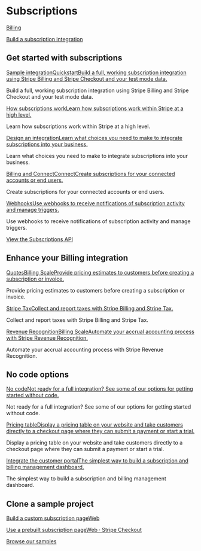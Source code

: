 # Subscriptions

[Billing](/billing)

[Build a subscription integration](/docs/billing/subscriptions/build-subscriptions)

## Get started with subscriptions

[Sample integrationQuickstartBuild a full, working subscription integration using Stripe Billing and Stripe Checkout and your test mode data.](/billing/quickstart)

Build a full, working subscription integration using Stripe Billing and Stripe Checkout and your test mode data.

[How subscriptions workLearn how subscriptions work within Stripe at a high level.](/billing/subscriptions/overview)

Learn how subscriptions work within Stripe at a high level.

[Design an integrationLearn what choices you need to make to integrate subscriptions into your business.](/billing/subscriptions/designing-integration)

Learn what choices you need to make to integrate subscriptions into your business.

[Billing and ConnectConnectCreate subscriptions for your connected accounts or end users.](/connect/subscriptions)

Create subscriptions for your connected accounts or end users.

[WebhooksUse webhooks to receive notifications of subscription activity and manage triggers.](/billing/subscriptions/webhooks)

Use webhooks to receive notifications of subscription activity and manage triggers.

[View the Subscriptions API](/docs/api/subscriptions)

## Enhance your Billing integration

[QuotesBilling ScaleProvide pricing estimates to customers before creating a subscription or invoice.](/quotes)

Provide pricing estimates to customers before creating a subscription or invoice.

[Stripe TaxCollect and report taxes with Stripe Billing and Stripe Tax.](/billing/taxes)

Collect and report taxes with Stripe Billing and Stripe Tax.

[Revenue RecognitionBilling ScaleAutomate your accrual accounting process with Stripe Revenue Recognition.](/revenue-recognition)

Automate your accrual accounting process with Stripe Revenue Recognition.

## No code options

[No codeNot ready for a full integration? See some of our options for getting started without code.](/no-code)

Not ready for a full integration? See some of our options for getting started without code.

[Pricing tableDisplay a pricing table on your website and take customers directly to a checkout page where they can submit a payment or start a trial.](/payments/checkout/pricing-table)

Display a pricing table on your website and take customers directly to a checkout page where they can submit a payment or start a trial.

[Integrate the customer portalThe simplest way to build a subscription and billing management dashboard.](/customer-management)

The simplest way to build a subscription and billing management dashboard.

## Clone a sample project

[Build a custom subscription pageWeb](https://github.com/stripe-samples/subscription-use-cases)

[Use a prebuilt subscription pageWeb · Stripe Checkout](https://github.com/stripe-samples/checkout-single-subscription)

[Browse our samples](/samples)
